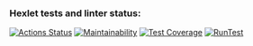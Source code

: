 ### Hexlet tests and linter status:
[![Actions Status](https://github.com/Kudaiberdy/php-project-lvl2/workflows/hexlet-check/badge.svg)](https://github.com/Kudaiberdy/php-project-lvl2/actions)
[![Maintainability](https://api.codeclimate.com/v1/badges/68efc1a4ca3247fe32ea/maintainability)](https://codeclimate.com/github/Kudaiberdy/php-project-lvl2/maintainability)
[![Test Coverage](https://api.codeclimate.com/v1/badges/68efc1a4ca3247fe32ea/test_coverage)](https://codeclimate.com/github/Kudaiberdy/php-project-lvl2/test_coverage)
[![RunTest](https://github.com/Kudaiberdy/php-project-lvl2/actions/workflows/runLintAndTests.yml/badge.svg)](https://github.com/Kudaiberdy/php-project-lvl2/actions/workflows/runLintAndTests.yml)

###

[//]: # ([![asciicast]&#40;.svg&#41;]&#40;&#41;)
